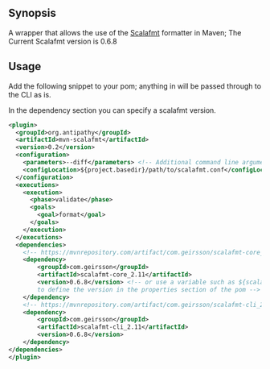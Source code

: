 ## Synopsis

A wrapper that allows the use of the [Scalafmt](https://github.com/olafurpg/scalafmt/) formatter in Maven;
The Current Scalafmt version is 0.6.8

## Usage

Add the following snippet to your pom; anything in <parameters> will be
passed through to the CLI as is.

In the dependency section you can specify a scalafmt version.

```xml
<plugin>
  <groupId>org.antipathy</groupId>
  <artifactId>mvn-scalafmt</artifactId>
  <version>0.2</version>
  <configuration>
    <parameters>--diff</parameters> <!-- Additional command line arguments-->
    <configLocation>${project.basedir}/path/to/scalafmt.conf</configLocation>
  </configuration>
  <executions>
    <execution>
      <phase>validate</phase>
      <goals>
        <goal>format</goal>
      </goals>
    </execution>
  </executions>
  <dependencies>
    <!-- https://mvnrepository.com/artifact/com.geirsson/scalafmt-core_2.11 -->
    <dependency>
        <groupId>com.geirsson</groupId>
        <artifactId>scalafmt-core_2.11</artifactId>
        <version>0.6.8</version> <!-- or use a variable such as ${scalaFMTVersion}
        to define the version in the properties section of the pom -->
    </dependency>
    <!-- https://mvnrepository.com/artifact/com.geirsson/scalafmt-cli_2.11 -->
    <dependency>
        <groupId>com.geirsson</groupId>
        <artifactId>scalafmt-cli_2.11</artifactId>
        <version>0.6.8</version>
    </dependency>
</dependencies>
</plugin>
```

